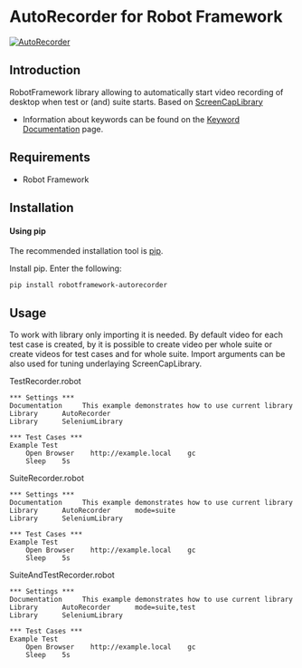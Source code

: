 AutoRecorder for Robot Framework
==================================================

[![AutoRecorder](https://github.com/SanthoshS20/robotframework-autorecorder/actions/workflows/python-app.yml/badge.svg?branch=master)](https://github.com/SanthoshS20/robotframework-autorecorder/actions/workflows/python-app.yml)

Introduction
------------

RobotFramework library allowing to automatically start video recording of desktop when test or (and) suite starts. Based on [ScreenCapLibrary](https://github.com/mihaiparvu/ScreenCapLibrary)

- Information about keywords can be found on the [Keyword Documentation](https://raw.githack.com/sebastianciupinski/robotframework-autorecorder/master/docs/AutoRecorder.html) page.


Requirements
------------
* Robot Framework


Installation
------------
#### Using pip ####

The recommended installation tool is [pip](http://pip-installer.org).

Install pip.
Enter the following:

    pip install robotframework-autorecorder

Usage
------------
To work with library only importing it is needed. By default video for each test case is created, by it is possible to create video per whole suite or create videos for test cases and for whole suite.
Import arguments can be also used for tuning underlaying ScreenCapLibrary.


TestRecorder.robot

    *** Settings ***
    Documentation     This example demonstrates how to use current library
    Library      AutoRecorder
    Library      SeleniumLibrary

    *** Test Cases ***
    Example Test
        Open Browser    http://example.local    gc
        Sleep    5s
        
        
SuiteRecorder.robot

    *** Settings ***
    Documentation     This example demonstrates how to use current library
    Library      AutoRecorder      mode=suite
    Library      SeleniumLibrary
    
    *** Test Cases ***
    Example Test
        Open Browser    http://example.local    gc
        Sleep    5s


SuiteAndTestRecorder.robot

    *** Settings ***
    Documentation     This example demonstrates how to use current library
    Library      AutoRecorder      mode=suite,test
    Library      SeleniumLibrary
    
    *** Test Cases ***
    Example Test
        Open Browser    http://example.local    gc
        Sleep    5s



